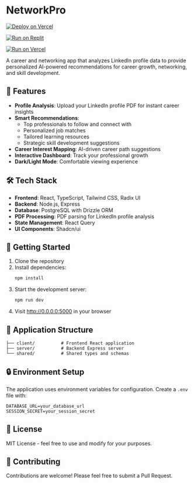 
# NetworkPro

[![Deploy on Vercel](https://www.svgrepo.com/show/327408/logo-vercel.svg)](https://career-pro-v2.vercel.app/)

[![Run on Replit](https://replit.com/badge/github/replit/NetworkPro)](https://replit.com) 

[![Run on Vercel](https://img.shields.io/badge/Run%20on-Vercel-black?style=for-the-badge&logo=vercel)](https://career-pro-v2.vercel.app/)



A career and networking app that analyzes LinkedIn profile data to provide personalized AI-powered recommendations for career growth, networking, and skill development.

## 🌟 Features

- **Profile Analysis**: Upload your LinkedIn profile PDF for instant career insights
- **Smart Recommendations**: 
  - Top professionals to follow and connect with
  - Personalized job matches
  - Tailored learning resources
  - Strategic skill development suggestions
- **Career Interest Mapping**: AI-driven career path suggestions
- **Interactive Dashboard**: Track your professional growth
- **Dark/Light Mode**: Comfortable viewing experience

## 🛠️ Tech Stack

- **Frontend**: React, TypeScript, Tailwind CSS, Radix UI
- **Backend**: Node.js, Express
- **Database**: PostgreSQL with Drizzle ORM
- **PDF Processing**: PDF parsing for LinkedIn profile analysis
- **State Management**: React Query
- **UI Components**: Shadcn/ui

## 🚀 Getting Started

1. Clone the repository
2. Install dependencies:
   ```bash
   npm install
   ```
3. Start the development server:
   ```bash
   npm run dev
   ```
4. Visit http://0.0.0.0:5000 in your browser

## 📱 Application Structure

```
├── client/          # Frontend React application
├── server/          # Backend Express server
└── shared/          # Shared types and schemas
```

## 🔒 Environment Setup

The application uses environment variables for configuration. Create a `.env` file with:

```env
DATABASE_URL=your_database_url
SESSION_SECRET=your_session_secret
```

## 📄 License

MIT License - feel free to use and modify for your purposes.

## 🤝 Contributing

Contributions are welcome! Please feel free to submit a Pull Request.
